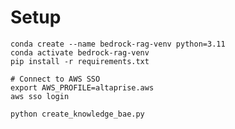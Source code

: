 # Setup
    conda create --name bedrock-rag-venv python=3.11
    conda activate bedrock-rag-venv
    pip install -r requirements.txt

    # Connect to AWS SSO
    export AWS_PROFILE=altaprise.aws
    aws sso login
    
    python create_knowledge_bae.py